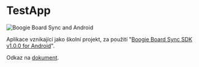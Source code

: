 TestApp
=======

![Boogie Board Sync and Android](http://i.imgur.com/SH4bzBT.png "Boogie Board Sync and Android")

Aplikace vznikající jako školní projekt, za použití "[Boogie Board Sync SDK v1.0.0 for Android](https://github.com/kent-displays/boogie-board-sync-sdk-android.git)".


Odkaz na [dokument](https://drive.google.com/open?id=0B2oHQXOdG_U5VTlEd3NHQnBhbVU).

